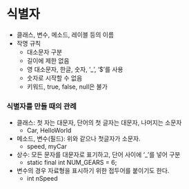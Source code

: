 # 식별자

- 클래스, 변수, 메소드, 레이블 등의 이름
- 작명 규칙
    - 대소문자 구분
    - 길이에 제한 없음
    - 영 대소문자, 한글, 숫자, ‘_’, ‘$’를 사용
    - 숫자로 시작할 수 없음
    - 키워드, true, false, null은 불가

### 식별자를 만들 때의 관례

- 클래스: 첫 자는 대문자, 단어의 첫 글자는 대문자, 나머지는 소문자
    - Car, HelloWorld
- 메소드, 변수(필드): 위와 같으나 첫글자가 소문자.
    - speed, myCar
- 상수: 모든 문자를 대문자로 표기하고, 단어 사이에 ‘_’를 넣어 구분
    - static final int NUM_GEARS = 6;
- 변수의 경우 자료형을 표시하기 위한 접두어를 붙이기도 한다.
    - int nSpeed